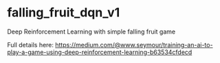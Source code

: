 # falling_fruit_dqn_v1
Deep Reinforcement Learning with simple falling fruit game

Full details here: https://medium.com/@www.seymour/training-an-ai-to-play-a-game-using-deep-reinforcement-learning-b63534cfdecd
